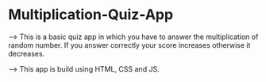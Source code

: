 ﻿# Multiplication-Quiz-App

--> This is a basic quiz app in which you have to answer the  multiplication of random number. If you answer correctly your score increases otherwise it decreases.

-->  This app is build using HTML, CSS and JS.
